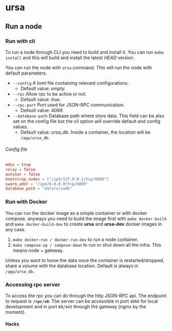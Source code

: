 # ursa

## Run a node

### Run with cli

To run a node through CLI you need to build and install it. You can run `make install` and this will build and install the latest *HEAD* version. 

You can run the node with `ursa` command. This will run the node with default parameters.

- `--config` A toml file containing relevant configurations.
	- Default value: *empty*. 
- `--rpc` Allow rpc to be active or not.
 	- Default value: *true*.
- `--rpc-port` Port used for JSON-RPC communication.
	- Default value: *4069*.
- `--database-path` Database path where store data. This field can be also set on the config file but the cli option will override default and config values.
	- Default value: *ursa_db*. Inside a container, the location will be `/app/ursa_db`.

###### Config file

```toml
mdns = true
relay = false
autonat = false
bootstrap_nodes = ["/ip4/127.0.0.1/tcp/6009"]
swarm_addr = "/ip4/0.0.0.0/tcp/6009"
database_path = "data/ursadb"
```

### Run with Docker

You can run the docker image as a simple container or with docker compose. anyways you need to build the image first with `make docker-build` and `make docker-build-dev` to create **ursa** and **ursa-dev** docker images in any case.

1. `make docker-run / docker-run-dev` to run a node container.
2. `make compose-up / compose-down` to run or shut down all the infra. This means node + gateway.

Unless you want to loose the data once the container is restarted/dropped, share a volume with the database location. Default is always in `/app/ursa_db`.

### Accessing rpc server

To access the rpc you can do through the http JSON-RPC api. The endpoint to request is **`/rpc/v0`**. The server can be accessible in port `4060` for local development and in port `80/443` through the gateway (nginx by the moment).

#### Hacks


